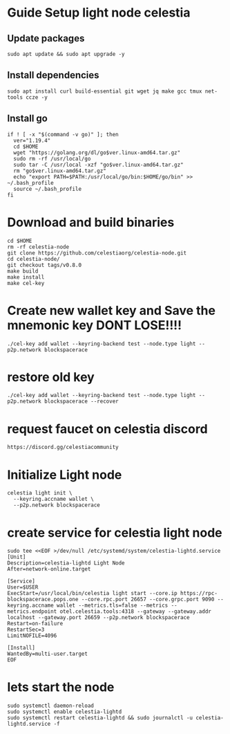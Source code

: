 # Guide Setup light node celestia


## Update packages
```
sudo apt update && sudo apt upgrade -y
```

## Install dependencies
```
sudo apt install curl build-essential git wget jq make gcc tmux net-tools ccze -y
```

## Install go
```
if ! [ -x "$(command -v go)" ]; then
  ver="1.19.4"
  cd $HOME
  wget "https://golang.org/dl/go$ver.linux-amd64.tar.gz"
  sudo rm -rf /usr/local/go
  sudo tar -C /usr/local -xzf "go$ver.linux-amd64.tar.gz"
  rm "go$ver.linux-amd64.tar.gz"
  echo "export PATH=$PATH:/usr/local/go/bin:$HOME/go/bin" >> ~/.bash_profile
  source ~/.bash_profile
fi
```

# Download and build binaries 
```
cd $HOME 
rm -rf celestia-node 
git clone https://github.com/celestiaorg/celestia-node.git 
cd celestia-node/ 
git checkout tags/v0.8.0 
make build 
make install 
make cel-key 
```
# Create new wallet key and Save the mnemonic key DONT LOSE!!!!
```
./cel-key add wallet --keyring-backend test --node.type light --p2p.network blockspacerace
```
# restore old key 
```
./cel-key add wallet --keyring-backend test --node.type light --p2p.network blockspacerace --recover
```
# request faucet on celestia discord 
```
https://discord.gg/celestiacommunity
```
# Initialize Light node
```
celestia light init \
  --keyring.accname wallet \
  --p2p.network blockspacerace
```
# create service for celestia light node 
```
sudo tee <<EOF >/dev/null /etc/systemd/system/celestia-lightd.service
[Unit]
Description=celestia-lightd Light Node
After=network-online.target

[Service]
User=$USER
ExecStart=/usr/local/bin/celestia light start --core.ip https://rpc-blockspacerace.pops.one --core.rpc.port 26657 --core.grpc.port 9090 --keyring.accname wallet --metrics.tls=false --metrics --metrics.endpoint otel.celestia.tools:4318 --gateway --gateway.addr localhost --gateway.port 26659 --p2p.network blockspacerace
Restart=on-failure
RestartSec=3
LimitNOFILE=4096

[Install]
WantedBy=multi-user.target
EOF

```
# lets start the node 
```
sudo systemctl daemon-reload
sudo systemctl enable celestia-lightd
sudo systemctl restart celestia-lightd && sudo journalctl -u celestia-lightd.service -f
```

